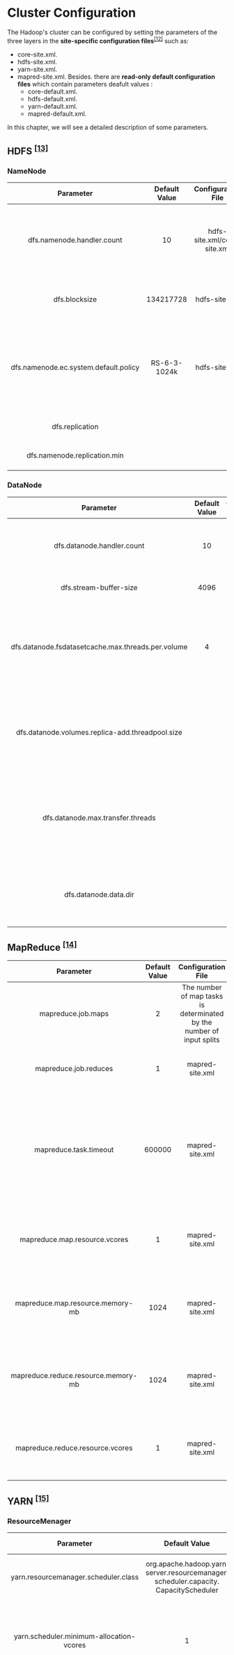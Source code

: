 # Cluster Configuration
The Hadoop's cluster can be configured by setting the parameters of the three layers in the **site-specific configuration files**<sup>[[12]](References.md#cluster_setup)</sup> such as:
* core-site.xml.
* hdfs-site.xml.
* yarn-site.xml.
* mapred-site.xml.
Besides. there are **read-only default configuration files** which contain parameters deafult values :
  * core-default.xml.
  * hdfs-default.xml. 
  * yarn-default.xml.
  * mapred-default.xml.

In this chapter, we will see a detailed description of some parameters.


## HDFS <a name="hdfsparanalysis"></a> <sup>[[13]](References.md#hdfs_default_xml)</sup>

### NameNode <a name="namenodeparanalysis"></a>
| Parameter | Default Value | Configuration File | Description |
| :---: | :---: | :---: | :---: |
| dfs.namenode.handler.count | 10 | hdfs-site.xml/core-site.xml | The number of Namenode RPC server threads that listen to requests from clients |
| dfs.blocksize | 134217728 | hdfs-site.xml | The default block size for new files, in bytes |
| dfs.namenode.ec.system.default.policy | RS-6-3-1024k | hdfs-site.xml | The default erasure coding policy name will be used on the path if no policy name is passed |
| dfs.replication | | |Default block replication |
| dfs.namenode.replication.min | ||Minimal block replication |


### DataNode <a name="datanodeparanalysis"></a>
| Parameter | Default Value | Configuration File | Description |
| :---: | :---: | :---: | :---: |
| dfs.datanode.handler.count | 10 | hdfs-site.xml/core-site.xml| The number of server threads for the datanode |
|dfs.stream-buffer-size | 4096 |hdfs-site.xml | The size of buffer to stream files|
|dfs.datanode.fsdatasetcache.max.threads.per.volume | 4 | hdfs-site.xml | The maximum number of threads per volume to use for caching new data on the datanode|
|dfs.datanode.volumes.replica-add.threadpool.size | ||Specifies the maximum number of threads to use for adding block in volume |
|dfs.datanode.max.transfer.threads | ||Specifies the maximum number of threads to use for transferring data in and out of the DataNode |
|dfs.datanode.data.dir |||Comma separated list of paths on the local filesystem of a DataNode |


## MapReduce <a name="maprredparanalysis"></a> <sup>[[14]](References.md#mapred_default_xml)</sup>
| Parameter | Default Value | Configuration File | Description |
| :---: | :---: | :---: | :---: |
| mapreduce.job.maps | 2 | The number of map tasks is determinated by the number of input splits | The default number of map tasks per job |
| mapreduce.job.reduces | 1 | mapred-site.xml | The default number of reduce tasks per job |
|mapreduce.task.timeout | 600000 | mapred-site.xml | The number of milliseconds before a task will be terminated if it neither reads an input, writes an output, nor updates its status string|
|mapreduce.map.resource.vcores | 1 |mapred-site.xml | Sets the CPU requested for the all map task containers to the value|
|mapreduce.map.resource.memory-mb | 1024 | mapred-site.xml | Sets the memory requested for the all map task containers to the value in MB|
|mapreduce.reduce.resource.memory-mb | 1024 | mapred-site.xml | Sets the memory requested for the all reduce task containers to the value in MB  |
|mapreduce.reduce.resource.vcores | 1 | mapred-site.xml | Sets the CPU requested for the all reduce task containers to the value  |


## YARN <a name="yarnparanalysis"></a> <sup>[[15]](References.md#yarn_default_xml)</sup>

### ResourceMenager <a name="resourcemanagerparanalysis"></a>
| Parameter | Default Value | Configuration File | Description |
| :---: | :---: | :---: | :---: |
| yarn.resourcemanager.scheduler.class | org.apache.hadoop.yarn.<br>server.resourcemanager.<br>scheduler.capacity.<br>CapacityScheduler | yarn-site.xml | The class to use as the resource scheduler |
| yarn.scheduler.minimum-allocation-vcores | 1 | yarn-site.xml | Minimum allocation for every container request at the RM in terms of virtual CPU cores |
| yarn.scheduler.maximum-allocation-vcores |4  | yarn-site.xml | The maximum allocation for every container request at the RM in terms of virtual CPU cores|
|yarn.scheduler.minimum-allocation-mb| 1024 | yarn-site.xml | The minimum allocation for every container request at the RM in MBs|
|yarn.scheduler.maximum-allocation-mb| 8192 | yarn-site.xml | The maximum allocation for every container request at the RM in MBs|

### NodeMenager <a name="nodemagaerparanalysis"></a>
| Parameter | Default Value | Configuration File | Description |
| :---: | :---: | :---: | :---: |
|yarn.nodemanager.resource.memory-mb | -1 | yarn-site.xml | Defines total available resources on the NodeManager to be made available to running containers |